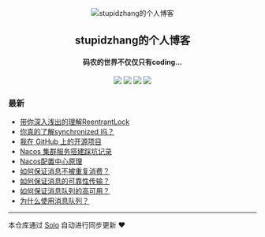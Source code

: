 <p align="center"><img alt="stupidzhang的个人博客" src="https://raw.githubusercontent.com/stupidzhangsj/picture/master/markdown/picture/Favicon.png"></p><h2 align="center">
stupidzhang的个人博客
</h2>

<h4 align="center">码农的世界不仅仅只有coding...</h4>
<p align="center"><a title="stupidzhang的个人博客" target="_blank" href="https://github.com/stupidzhangsj/solo-blog"><img src="https://img.shields.io/github/last-commit/stupidzhangsj/solo-blog.svg?style=flat-square&color=FF9900"></a>
<a title="GitHub repo size in bytes" target="_blank" href="https://github.com/stupidzhangsj/solo-blog"><img src="https://img.shields.io/github/repo-size/stupidzhangsj/solo-blog.svg?style=flat-square"></a>
<a title="Solo Version" target="_blank" href="https://github.com/b3log/solo/releases"><img src="https://img.shields.io/badge/solo-3.6.4-f1e05a.svg?style=flat-square&color=blueviolet"></a>
<a title="Hits" target="_blank" href="https://github.com/b3log/hits"><img src="https://hits.b3log.org/stupidzhangsj/solo-blog.svg"></a></p>

### 最新

* [带你深入浅出的理解ReentrantLock](http://solo.stupidzhang.com:8082/articles/2019/07/18/1563432428114.html)
* [你真的了解synchronized 吗？](http://solo.stupidzhang.com:8082/articles/2019/07/18/1563428176037.html)
* [我在 GitHub 上的开源项目](http://solo.stupidzhang.com:8082/my-github-repos)
* [Nacos 集群服务搭建踩坑记录](http://solo.stupidzhang.com:8082/articles/2019/07/16/1563270939305.html)
* [Nacos配置中心原理](http://solo.stupidzhang.com:8082/articles/2019/07/16/1563268011335.html)
* [如何保证消息不被重复消费？](http://solo.stupidzhang.com:8082/articles/2019/07/16/1563265918565.html)
* [如何保证消息的可靠性传输？](http://solo.stupidzhang.com:8082/articles/2019/07/16/1563265879514.html)
* [如何保证消息队列的高可用？](http://solo.stupidzhang.com:8082/articles/2019/07/16/1563265690283.html)
* [为什么使用消息队列？](http://solo.stupidzhang.com:8082/articles/2019/07/16/1563264674024.html)



---

本仓库通过 [Solo](https://github.com/b3log/solo) 自动进行同步更新 ❤️ 
